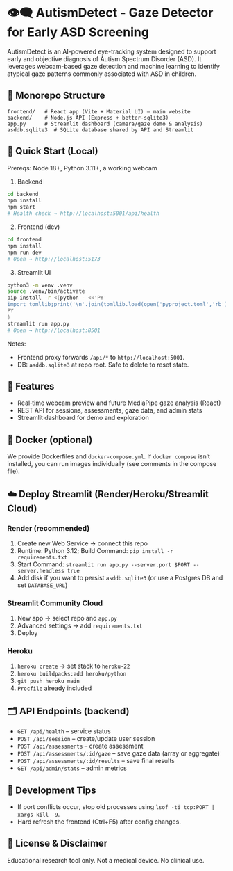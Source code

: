 # 👁️‍🗨️ AutismDetect - Gaze Detector for Early ASD Screening

AutismDetect is an AI-powered eye-tracking system designed to support early and objective diagnosis of Autism Spectrum Disorder (ASD). It leverages webcam-based gaze detection and machine learning to identify atypical gaze patterns commonly associated with ASD in children.

## 🧭 Monorepo Structure

```
frontend/   # React app (Vite + Material UI) – main website
backend/    # Node.js API (Express + better-sqlite3)
app.py      # Streamlit dashboard (camera/gaze demo & analysis)
asddb.sqlite3  # SQLite database shared by API and Streamlit
```

## 🚀 Quick Start (Local)

Prereqs: Node 18+, Python 3.11+, a working webcam

1) Backend
```bash
cd backend
npm install
npm start
# Health check → http://localhost:5001/api/health
```

2) Frontend (dev)
```bash
cd frontend
npm install
npm run dev
# Open → http://localhost:5173
```

3) Streamlit UI
```bash
python3 -m venv .venv
source .venv/bin/activate
pip install -r <(python - <<'PY'
import tomllib;print('\n'.join(tomllib.load(open('pyproject.toml','rb'))['project']['dependencies']))
PY
)
streamlit run app.py
# Open → http://localhost:8501
```

Notes:
- Frontend proxy forwards `/api/*` to `http://localhost:5001`.
- DB: `asddb.sqlite3` at repo root. Safe to delete to reset state.

## 🧩 Features
- Real‑time webcam preview and future MediaPipe gaze analysis (React)
- REST API for sessions, assessments, gaze data, and admin stats
- Streamlit dashboard for demo and exploration

## 🐳 Docker (optional)
We provide Dockerfiles and `docker-compose.yml`. If `docker compose` isn’t installed, you can run images individually (see comments in the compose file).

## ☁️ Deploy Streamlit (Render/Heroku/Streamlit Cloud)

### Render (recommended)
1. Create new Web Service → connect this repo
2. Runtime: Python 3.12; Build Command: `pip install -r requirements.txt`
3. Start Command: `streamlit run app.py --server.port $PORT --server.headless true`
4. Add disk if you want to persist `asddb.sqlite3` (or use a Postgres DB and set `DATABASE_URL`)

### Streamlit Community Cloud
1. New app → select repo and `app.py`
2. Advanced settings → add `requirements.txt`
3. Deploy

### Heroku
1. `heroku create` → set stack to `heroku-22`
2. `heroku buildpacks:add heroku/python`
3. `git push heroku main`
4. `Procfile` already included

## 🗂️ API Endpoints (backend)
- `GET /api/health` – service status
- `POST /api/session` – create/update user session
- `POST /api/assessments` – create assessment
- `POST /api/assessments/:id/gaze` – save gaze data (array or aggregate)
- `POST /api/assessments/:id/results` – save final results
- `GET /api/admin/stats` – admin metrics

## 🧪 Development Tips
- If port conflicts occur, stop old processes using `lsof -ti tcp:PORT | xargs kill -9`.
- Hard refresh the frontend (Ctrl+F5) after config changes.

## 📄 License & Disclaimer
Educational research tool only. Not a medical device. No clinical use.



